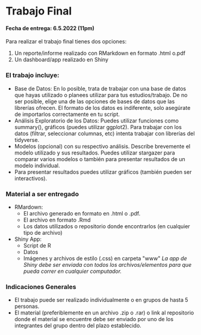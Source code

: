 # Trabajo Final
#### Fecha de entrega: 6.5.2022 (11pm)

Para realizar el trabajo final tienes dos opciones:
1. Un reporte/informe realizado con RMarkdown en formato .html o.pdf
2. Un dashboard/app realizado en Shiny

### El trabajo incluye:
- Base de Datos: En lo posible, trata de trabajar con una base de datos que hayas utilizado o planees utilizar para tus estudios/trabajo. De no ser posible, elige una de las opciones de bases de datos que las librerías ofrecen. El formato de los datos es indiferente, solo asegúrate de importarlos correctamente en tu script.
- Análisis Exploratorio de los Datos: Puedes utilizar funciones como summary(), gráficos (puedes utilizar ggplot2). Para trabajar con los datos (filtrar, seleccionar columnas, etc) intenta trabajar con librerías del tidyverse.
- Modelos (opcional) con su respectivo análisis. Describe brevemente el modelo utilizado y sus resultados. Puedes utilizar stargazer para comparar varios modelos o también para presentar resultados de un modelo individual.
- Para presentar resultados puedes utilizar gráficos (también pueden ser interactivos).

### Material a ser entregado
- RMardown:
    - El archivo generado en formato en .html o .pdf.
    - El archivo en formato .Rmd
    - Los datos utilizados o repositorio donde encontrarlos (en cualquier tipo de archivo)
- Shiny App:
    - Script de R
    - Datos
    - Imágenes y archivos de estilo (.css) en carpeta "www"
*La app de Shiny debe ser enviada con todos los archivos/elementos para que pueda correr en cualquier computador.*

### Indicaciones Generales
- El trabajo puede ser realizado individualmente o en grupos de hasta 5 personas.
- El material (preferiblemente en un archivo .zip o .rar) o link al repositorio donde el material se encuentre debe ser enviado por uno de los integrantes del grupo dentro del plazo establecido.
